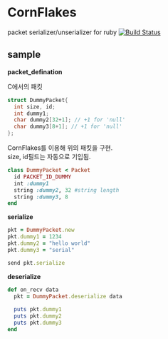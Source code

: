 CornFlakes
==========

packet serializer/unserializer for ruby 
[![Build Status](https://travis-ci.org/SubwayRocketTeam/CornFlakes.svg?branch=master)](https://travis-ci.org/SubwayRocketTeam/CornFlakes)


sample
----
__packet_defination__

C에서의 패킷
```C++
struct DummyPacket{
  int size, id;
  int dummy1;
  char dummy2[32+1]; // +1 for 'null'
  char dummy3[8+1]; // +1 for 'null'
};
```

CornFlakes를 이용해 위의 패킷을 구현.<br>
size, id필드는 자동으로 기입됨.
```ruby
class DummyPacket < Packet
  id PACKET_ID_DUMMY
  int :dummy1
  string :dummy2, 32 #string length
  string :dummy3, 8
end
```


__serialize__
```ruby
pkt = DummyPacket.new
pkt.dummy1 = 1234
pkt.dummy2 = "hello world"
pkt.dummy3 = "serial"

send pkt.serialize
```


__deserialize__
```ruby
def on_recv data
  pkt = DummyPacket.deserialize data
  
  puts pkt.dummy1
  puts pkt.dummy2
  puts pkt.dummy3
end
```
